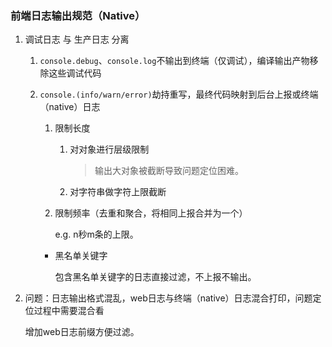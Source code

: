 ### 前端日志输出规范（Native）
1. 调试日志 与 生产日志 分离

    1. `console.debug`、`console.log`不输出到终端（仅调试），编译输出产物移除这些调试代码
    2. `console.(info/warn/error)`劫持重写，最终代码映射到后台上报或终端（native）日志

        1. 限制长度

            1. 对对象进行层级限制

                >输出大对象被截断导致问题定位困难。
            2. 对字符串做字符上限截断
        2. 限制频率（去重和聚合，将相同上报合并为一个）

            e.g. n秒m条的上限。

        - 黑名单关键字

            包含黑名单关键字的日志直接过滤，不上报不输出。
2. 问题：日志输出格式混乱，web日志与终端（native）日志混合打印，问题定位过程中需要混合看

    增加web日志前缀方便过滤。
